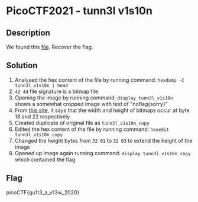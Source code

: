 # PicoCTF2021 - tunn3l v1s10n

## Description
We found this [file](./tunn3l_v1s10n). Recover the flag.

## Solution
1. Analysed the hex content of the file by running command: `hexdump -C tunn3l_v1s10n | head`
2. `42 4d` file signature is a bitmap file
3. Opening the image by running command: `display tunn3l_v1s10n ` shows a somewhat cropped image with text of "noflag{sorry}"
4. From [this site](https://www.ece.ualberta.ca/~elliott/ee552/studentAppNotes/2003_w/misc/bmp_file_format/bmp_file_format.htm), it says that the width and height of bitmaps occur at byte 18 and 22 respectively
5. Created duplicate of original file as `tunn3l_v1s10n_copy`
6. Edited the hex content of the file by running command: `hexedit tunn3l_v1s10n_copy`
7. Changed the height bytes from `32 01` to `32 03` to extend the height of the image
8. Opened up image again running command: `display tunn3l_v1s10n_copy`
which contained the flag

## Flag
picoCTF{qu1t3_a_v13w_2020}
